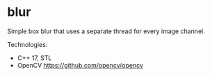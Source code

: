 # blur
Simple box blur that uses a separate thread for every image channel.

Technologies: 
 - C++ 17, STL
 - OpenCV https://github.com/opencv/opencv 
